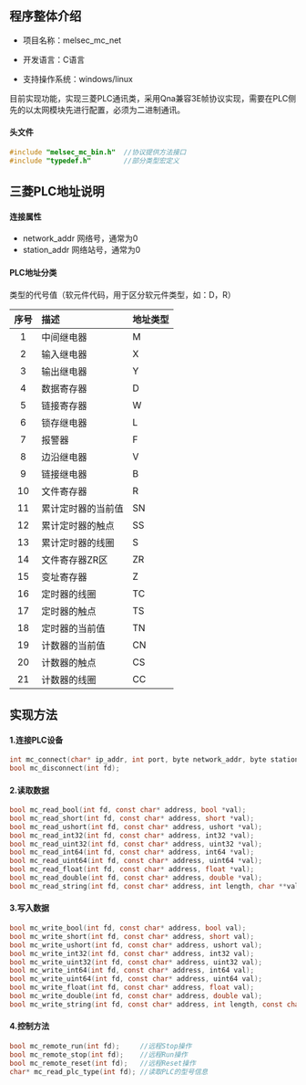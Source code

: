 ## 程序整体介绍

- 项目名称：melsec_mc_net

- 开发语言：C语言

- 支持操作系统：windows/linux

目前实现功能，实现三菱PLC通讯类，采用Qna兼容3E帧协议实现，需要在PLC侧先的以太网模块先进行配置，必须为二进制通讯。

#### 头文件

```c
#include "melsec_mc_bin.h" 	//协议提供方法接口
#include "typedef.h" 		//部分类型宏定义
```

## 三菱PLC地址说明
####  连接属性
- network_addr 网络号，通常为0 
- station_addr 网络站号，通常为0 
#### PLC地址分类
类型的代号值（软元件代码，用于区分软元件类型，如：D，R） 

| 序号 | 描述       | 地址类型 |
| :--: | :--------- | -------- |
| 1     | 中间继电器 | M        |
| 2     | 输入继电器 | X        |
| 3     | 输出继电器 | Y        |
|4|	数据寄存器| D|
|5 |链接寄存器|W	|
|6 |锁存继电器|L	|
|7 |报警器|F	|
|8 |边沿继电器|V	|
|9 |链接继电器|B	|
|10 |文件寄存器|R	|
|11 |累计定时器的当前值|SN |
|12 |累计定时器的触点|SS |
|13 |累计定时器的线圈|S |
|14 |文件寄存器ZR区|ZR |
|15 |变址寄存器|Z |
|16|定时器的线圈|TC |
|17 |定时器的触点|TS |
|18 |定时器的当前值|TN |
|19 |计数器的当前值|CN |
|20 |计数器的触点|CS |
|21 |计数器的线圈|CC |


## 实现方法

#### 1.连接PLC设备

```c
int mc_connect(char* ip_addr, int port, byte network_addr, byte station_addr);
bool mc_disconnect(int fd);
```

#### 2.读取数据
```c
bool mc_read_bool(int fd, const char* address, bool *val);
bool mc_read_short(int fd, const char* address, short *val);
bool mc_read_ushort(int fd, const char* address, ushort *val);
bool mc_read_int32(int fd, const char* address, int32 *val);
bool mc_read_uint32(int fd, const char* address, uint32 *val);
bool mc_read_int64(int fd, const char* address, int64 *val);
bool mc_read_uint64(int fd, const char* address, uint64 *val);
bool mc_read_float(int fd, const char* address, float *val);
bool mc_read_double(int fd, const char* address, double *val);
bool mc_read_string(int fd, const char* address, int length, char **val); //need free val
```

#### 3.写入数据

```c
bool mc_write_bool(int fd, const char* address, bool val);
bool mc_write_short(int fd, const char* address, short val);
bool mc_write_ushort(int fd, const char* address, ushort val);
bool mc_write_int32(int fd, const char* address, int32 val);
bool mc_write_uint32(int fd, const char* address, uint32 val);
bool mc_write_int64(int fd, const char* address, int64 val);
bool mc_write_uint64(int fd, const char* address, uint64 val);
bool mc_write_float(int fd, const char* address, float val);
bool mc_write_double(int fd, const char* address, double val);
bool mc_write_string(int fd, const char* address, int length, const char *val);
```

#### 4.控制方法

```c
bool mc_remote_run(int fd);		//远程Stop操作
bool mc_remote_stop(int fd);	//远程Run操作
bool mc_remote_reset(int fd);	//远程Reset操作 
char* mc_read_plc_type(int fd);	//读取PLC的型号信息 
```





